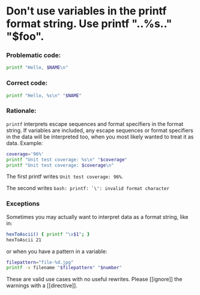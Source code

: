 # Don't use variables in the printf format string. Use printf "..%s.." "$foo".

### Problematic code:

```sh
printf "Hello, $NAME\n"
```

### Correct code:

```sh
printf "Hello, %s\n" "$NAME"
```

### Rationale:

`printf` interprets escape sequences and format specifiers in the format string. If variables are included, any escape sequences or format specifiers in the data will be interpreted too, when you most likely wanted to treat it as data. Example:

```sh
coverage='96%'
printf "Unit test coverage: %s\n" "$coverage"
printf "Unit test coverage: $coverage\n"
```

The first printf writes `Unit test coverage: 96%`.

The second writes ``bash: printf: `\': invalid format character``

### Exceptions

Sometimes you may actually want to interpret data as a format string, like in:

```sh
hexToAscii() { printf "\x$1"; }
hexToAscii 21
```

or when you have a pattern in a variable:

```sh
filepattern="file-%d.jpg"
printf -v filename "$filepattern" "$number"
```

These are valid use cases with no useful rewrites. Please [[ignore]] the warnings with a [[directive]].
